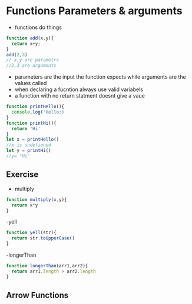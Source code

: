 # Functions Parameters & arguments 
- functions do things
```javascript
function add(x,y){
  return x+y;
}
add(2,3)
// x,y are parametrs
//2,3 are arguments 
```
- parameters are the input the function expects while arguments are the values called
- when declaring a fucntion always use valid variabels
- a function with no return statment doesnt give a vaue 
```javascript
function printHello(){
  console.log("Hello:)
}
function printHi(){
  return 'Hi'
}
let x = printHello()
//x is undefiened
let y = printHi()
//y= "Hi"
```
## Exercise 
- multiply
```javascript
function multiply(x,y){
  return x*y
}
```
-yell
```javascript
function yell(str){
  return str.toUpperCase()
}
```
-longerThan
```javascript
function longerThan(arr1,arr2){
  return arr1.length > arr2.length
}
```
## Arrow Functions 




